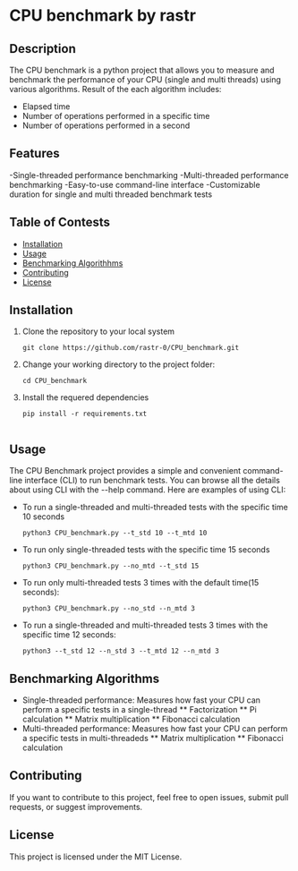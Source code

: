 # CPU benchmark by rastr

## Description

The CPU benchmark is a python project that allows you to measure and benchmark the performance of your CPU (single and multi threads) using various algorithms.
Result of the each algorithm includes: 
  * Elapsed time
  * Number of operations performed in a specific time
  * Number of operations performed in a second

## Features

-Single-threaded performance benchmarking
-Multi-threaded performance benchmarking
-Easy-to-use command-line interface
-Customizable duration for single and multi threaded benchmark tests

## Table of Contests

- [Installation](#installation)
- [Usage](#usage)
- [Benchmarking Algorithhms](#benchmarking-algorithms)
- [Contributing](#contributing)
- [License](#lisence)

## Installation
1. Clone the repository to your local system
   ```shell
   git clone https://github.com/rastr-0/CPU_benchmark.git
2. Change your working directory to the project folder:
   ```shell
   cd CPU_benchmark
3. Install the requered dependencies
   ```shell
   pip install -r requirements.txt


## Usage
The CPU Benchmark project provides a simple and convenient command-line interface (CLI) to run benchmark tests.
You can browse all the details about using CLI with the --help command.
Here are examples of using CLI:
* To run a single-threaded and multi-threaded tests with the specific time 10 seconds
  ```shell
  python3 CPU_benchmark.py --t_std 10 --t_mtd 10
* To run only single-threaded tests with the specific time 15 seconds
  ```shell
  python3 CPU_benchmark.py --no_mtd --t_std 15
* To run only multi-threaded tests 3 times with the default time(15 seconds):
  ```shell
  python3 CPU_benchmark.py --no_std --n_mtd 3
* To run a single-threaded and multi-threaded tests 3 times with the specific time 12 seconds:
  ```shell
  python3 --t_std 12 --n_std 3 --t_mtd 12 --n_mtd 3

## Benchmarking Algorithms
* Single-threaded performance: Measures how fast your CPU can perform a specific tests in a single-thread
 ** Factorization
 ** Pi calculation
 ** Matrix multiplication
 ** Fibonacci calculation
* Multi-threaded performance: Measures how fast your CPU can perform a specific tests in multi-threadeds
 ** Matrix multiplication
 ** Fibonacci calculation

## Contributing
If you want to contribute to this project, feel free to open issues, submit pull requests, or suggest improvements.

## License
This project is licensed under the MIT License.
